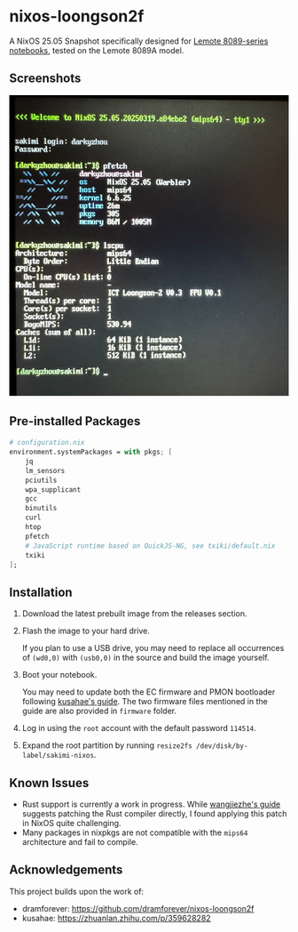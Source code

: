 # nixos-loongson2f

A NixOS 25.05 Snapshot specifically designed for [Lemote 8089-series notebooks](https://arc.net/l/quote/ixioidcv), tested on the Lemote 8089A model.

## Screenshots

![](screenshot.jpg)

## Pre-installed Packages

```nix
# configuration.nix
environment.systemPackages = with pkgs; [
    jq
    lm_sensors
    pciutils
    wpa_supplicant
    gcc
    binutils
    curl
    htop
    pfetch
    # JavaScript runtime based on QuickJS-NG, see txiki/default.nix
    txiki
];
```

## Installation

1. Download the latest prebuilt image from the releases section.
2. Flash the image to your hard drive.

    If you plan to use a USB drive, you may need to replace all occurrences of `(wd0,0)` with `(usb0,0)` in the source and build the image yourself.

3. Boot your notebook.

    You may need to update both the EC firmware and PMON bootloader following [kusahae's guide](https://zhuanlan.zhihu.com/p/359628282). The two firmware files mentioned in the guide are also provided in `firmware` folder.

4. Log in using the `root` account with the default password `114514`.
5. Expand the root partition by running `resize2fs /dev/disk/by-label/sakimi-nixos`.

## Known Issues

- Rust support is currently a work in progress. While [wangjiezhe's guide](https://wangjiezhe.com/posts/2024-08-06-Cross-compile-Rust-for-Lemote-Yeeloong-netbook/) suggests patching the Rust compiler directly, I found applying this patch in NixOS quite challenging.
- Many packages in nixpkgs are not compatible with the `mips64` architecture and fail to compile.

## Acknowledgements

This project builds upon the work of:

- dramforever: https://github.com/dramforever/nixos-loongson2f
- kusahae: https://zhuanlan.zhihu.com/p/359628282